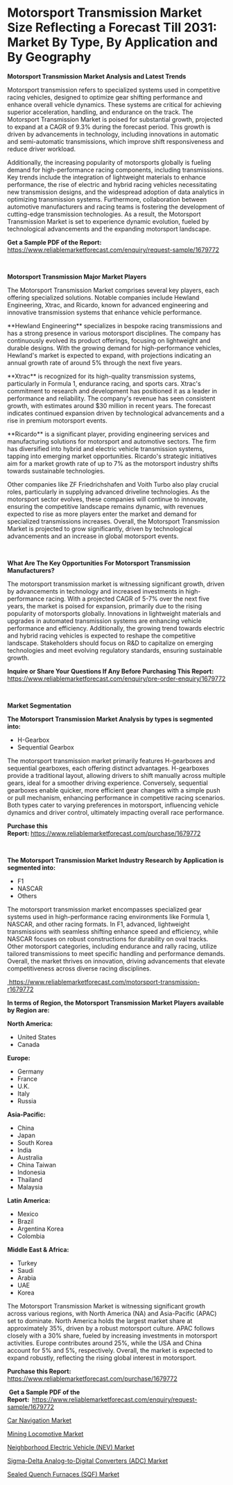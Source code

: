 <p><h1>Motorsport Transmission Market Size Reflecting a Forecast Till 2031: Market By Type, By Application and By Geography</h1></p><p><strong>Motorsport Transmission Market Analysis and Latest Trends</strong></p>
<p><p>Motorsport transmission refers to specialized systems used in competitive racing vehicles, designed to optimize gear shifting performance and enhance overall vehicle dynamics. These systems are critical for achieving superior acceleration, handling, and endurance on the track. The Motorsport Transmission Market is poised for substantial growth, projected to expand at a CAGR of 9.3% during the forecast period. This growth is driven by advancements in technology, including innovations in automatic and semi-automatic transmissions, which improve shift responsiveness and reduce driver workload.</p><p>Additionally, the increasing popularity of motorsports globally is fueling demand for high-performance racing components, including transmissions. Key trends include the integration of lightweight materials to enhance performance, the rise of electric and hybrid racing vehicles necessitating new transmission designs, and the widespread adoption of data analytics in optimizing transmission systems. Furthermore, collaboration between automotive manufacturers and racing teams is fostering the development of cutting-edge transmission technologies. As a result, the Motorsport Transmission Market is set to experience dynamic evolution, fueled by technological advancements and the expanding motorsport landscape.</p></p>
<p><strong>Get a Sample PDF of the Report:&nbsp;</strong> <a href="https://www.reliablemarketforecast.com/enquiry/request-sample/1679772?utm_campaign=1082&utm_medium=2&utm_source=Github&utm_content=ia&utm_term=02112024&utm_id=motorsport-transmission">https://www.reliablemarketforecast.com/enquiry/request-sample/1679772</a></p>
<p>&nbsp;</p>
<p><strong>Motorsport Transmission Major Market Players</strong></p>
<p><p>The Motorsport Transmission Market comprises several key players, each offering specialized solutions. Notable companies include Hewland Engineering, Xtrac, and Ricardo, known for advanced engineering and innovative transmission systems that enhance vehicle performance. </p><p>**Hewland Engineering** specializes in bespoke racing transmissions and has a strong presence in various motorsport disciplines. The company has continuously evolved its product offerings, focusing on lightweight and durable designs. With the growing demand for high-performance vehicles, Hewland's market is expected to expand, with projections indicating an annual growth rate of around 5% through the next five years.</p><p>**Xtrac** is recognized for its high-quality transmission systems, particularly in Formula 1, endurance racing, and sports cars. Xtrac's commitment to research and development has positioned it as a leader in performance and reliability. The company's revenue has seen consistent growth, with estimates around $30 million in recent years. The forecast indicates continued expansion driven by technological advancements and a rise in premium motorsport events.</p><p>**Ricardo** is a significant player, providing engineering services and manufacturing solutions for motorsport and automotive sectors. The firm has diversified into hybrid and electric vehicle transmission systems, tapping into emerging market opportunities. Ricardo's strategic initiatives aim for a market growth rate of up to 7% as the motorsport industry shifts towards sustainable technologies.</p><p>Other companies like ZF Friedrichshafen and Voith Turbo also play crucial roles, particularly in supplying advanced driveline technologies. As the motorsport sector evolves, these companies will continue to innovate, ensuring the competitive landscape remains dynamic, with revenues expected to rise as more players enter the market and demand for specialized transmissions increases. Overall, the Motorsport Transmission Market is projected to grow significantly, driven by technological advancements and an increase in global motorsport events.</p></p>
<p>&nbsp;</p>
<p><strong>What Are The Key Opportunities For Motorsport Transmission Manufacturers?</strong></p>
<p><p>The motorsport transmission market is witnessing significant growth, driven by advancements in technology and increased investments in high-performance racing. With a projected CAGR of 5-7% over the next five years, the market is poised for expansion, primarily due to the rising popularity of motorsports globally. Innovations in lightweight materials and upgrades in automated transmission systems are enhancing vehicle performance and efficiency. Additionally, the growing trend towards electric and hybrid racing vehicles is expected to reshape the competitive landscape. Stakeholders should focus on R&D to capitalize on emerging technologies and meet evolving regulatory standards, ensuring sustainable growth.</p></p>
<p><strong>Inquire or Share Your Questions If Any Before Purchasing This Report:</strong> <a href="https://www.reliablemarketforecast.com/enquiry/pre-order-enquiry/1679772?utm_campaign=1082&utm_medium=2&utm_source=Github&utm_content=ia&utm_term=02112024&utm_id=motorsport-transmission">https://www.reliablemarketforecast.com/enquiry/pre-order-enquiry/1679772</a></p>
<p>&nbsp;</p>
<p><strong>Market Segmentation</strong></p>
<p><strong>The Motorsport Transmission Market Analysis by types is segmented into:</strong></p>
<p><ul><li>H-Gearbox</li><li>Sequential Gearbox</li></ul></p>
<p><p>The motorsport transmission market primarily features H-gearboxes and sequential gearboxes, each offering distinct advantages. H-gearboxes provide a traditional layout, allowing drivers to shift manually across multiple gears, ideal for a smoother driving experience. Conversely, sequential gearboxes enable quicker, more efficient gear changes with a simple push or pull mechanism, enhancing performance in competitive racing scenarios. Both types cater to varying preferences in motorsport, influencing vehicle dynamics and driver control, ultimately impacting overall race performance.</p></p>
<p><strong>Purchase this Report:&nbsp;</strong><a href="https://www.reliablemarketforecast.com/purchase/1679772?utm_campaign=1082&utm_medium=2&utm_source=Github&utm_content=ia&utm_term=02112024&utm_id=motorsport-transmission">https://www.reliablemarketforecast.com/purchase/1679772</a></p>
<p>&nbsp;</p>
<p><strong>The Motorsport Transmission Market Industry Research by Application is segmented into:</strong></p>
<p><ul><li>F1</li><li>NASCAR</li><li>Others</li></ul></p>
<p><p>The motorsport transmission market encompasses specialized gear systems used in high-performance racing environments like Formula 1, NASCAR, and other racing formats. In F1, advanced, lightweight transmissions with seamless shifting enhance speed and efficiency, while NASCAR focuses on robust constructions for durability on oval tracks. Other motorsport categories, including endurance and rally racing, utilize tailored transmissions to meet specific handling and performance demands. Overall, the market thrives on innovation, driving advancements that elevate competitiveness across diverse racing disciplines.</p></p>
<p><a href="https://www.reliablemarketforecast.com/motorsport-transmission-r1679772?utm_campaign=1082&utm_medium=2&utm_source=Github&utm_content=ia&utm_term=02112024&utm_id=motorsport-transmission">&nbsp;https://www.reliablemarketforecast.com/motorsport-transmission-r1679772</a></p>
<p><strong>In terms of Region, the Motorsport Transmission Market Players available by Region are:</strong></p>
<p>
    <p> <strong> North America: </strong>
        <ul>
            <li>United States</li>
            <li>Canada</li>
        </ul>
        </p> 
    <p> <strong> Europe: </strong>
        <ul>
            <li>Germany</li>
            <li>France</li>
            <li>U.K.</li>
            <li>Italy</li>
            <li>Russia</li>
        </ul>
        </p> 
    <p> <strong> Asia-Pacific: </strong>
        <ul>
            <li>China</li>
            <li>Japan</li>
            <li>South Korea</li>
            <li>India</li>
            <li>Australia</li>
            <li>China Taiwan</li>
            <li>Indonesia</li>
            <li>Thailand</li>
            <li>Malaysia</li>
        </ul>
        </p> 
    <p> <strong> Latin America: </strong>
        <ul>
            <li>Mexico</li>
            <li>Brazil</li>
            <li>Argentina Korea</li>
            <li>Colombia</li>
        </ul>
        </p> 
    <p> <strong> Middle East & Africa: </strong>
        <ul>
            <li>Turkey</li>
            <li>Saudi</li>
            <li>Arabia</li>
            <li>UAE</li>
            <li>Korea</li>
        </ul>
    </p>
    </p>
<p><p>The Motorsport Transmission Market is witnessing significant growth across various regions, with North America (NA) and Asia-Pacific (APAC) set to dominate. North America holds the largest market share at approximately 35%, driven by a robust motorsport culture. APAC follows closely with a 30% share, fueled by increasing investments in motorsport activities. Europe contributes around 25%, while the USA and China account for 5% and 5%, respectively. Overall, the market is expected to expand robustly, reflecting the rising global interest in motorsport.</p></p>
<p><strong>Purchase this Report: </strong><a href="https://www.reliablemarketforecast.com/purchase/1679772?utm_campaign=1082&utm_medium=2&utm_source=Github&utm_content=ia&utm_term=02112024&utm_id=motorsport-transmission">https://www.reliablemarketforecast.com/purchase/1679772</a></p>
<p>&nbsp;<strong>Get a Sample PDF of the Report:&nbsp;&nbsp;</strong><a href="https://www.reliablemarketforecast.com/enquiry/request-sample/1679772?utm_campaign=1082&utm_medium=2&utm_source=Github&utm_content=ia&utm_term=02112024&utm_id=motorsport-transmission">https://www.reliablemarketforecast.com/enquiry/request-sample/1679772</a></p>
<p><strong></strong></p>
<p><p><a href="https://github.com/marcouhbmammoc/Market-Research-Report-List-1/blob/main/car-navigation-market.md?utm_campaign=1082&utm_medium=2&utm_source=Github&utm_content=ia&utm_term=02112024&utm_id=motorsport-transmission">Car Navigation Market</a></p><p><a href="https://github.com/judesaxav/Market-Research-Report-List-1/blob/main/mining-locomotive-market.md?utm_campaign=1082&utm_medium=2&utm_source=Github&utm_content=ia&utm_term=02112024&utm_id=motorsport-transmission">Mining Locomotive Market</a></p><p><a href="https://issuu.com/reportprime-2/docs/neighborhood-electric-vehicle-nev-m_bb6c4ad7fd4869?utm_campaign=1082&utm_medium=2&utm_source=Github&utm_content=ia&utm_term=02112024&utm_id=motorsport-transmission">Neighborhood Electric Vehicle (NEV) Market</a></p><p><a href="https://www.linkedin.com/pulse/driving-forces-global-sigma-delta-analog-to-digital-converters-gtkfc?utm_campaign=1082&utm_medium=2&utm_source=Github&utm_content=ia&utm_term=02112024&utm_id=motorsport-transmission">Sigma-Delta Analog-to-Digital Converters (ADC) Market</a></p><p><a href="https://issuu.com/reportprime-2/docs/sealed-quench-furnaces-sqf-market-s_ed20d79d78bf32?utm_campaign=1082&utm_medium=2&utm_source=Github&utm_content=ia&utm_term=02112024&utm_id=motorsport-transmission">Sealed Quench Furnaces (SQF) Market</a></p></p>